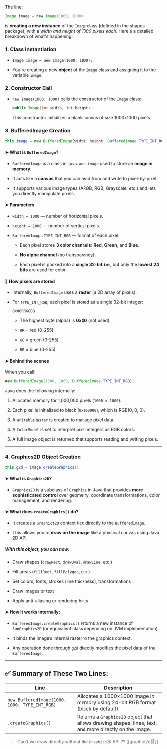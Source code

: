 The line:

```java
Image image = new Image(1000, 1000);
```

is **creating a new instance** of the `Image` class (defined in the shapes package), with a *width and height of 1000 pixels each*. Here's a detailed breakdown of what's happening:

### 1\. Class Instantiation

-   `Image image = new Image(1000, 1000);`
    
-   You're creating a new **object** of the `Image` class and assigning it to the variable `image`.
    

### 2\. Constructor Call

-   `new Image(1000, 1000)` calls the constructor of the `Image` class:
    
    ```java
    public Image(int width, int height)
    ```
    
    This constructor initializes a blank canvas of size 1000x1000 pixels.
    

### 3\. BufferedImage Creation

```java
this.image = new BufferedImage(width, height, BufferedImage.TYPE_INT_RGB);
```

#### ➤ What is `BufferedImage`?

-   `BufferedImage` is a class in `java.awt.image` used to store an **image in memory**.
    
-   It acts like a **canvas** that you can read from and write to pixel-by-pixel.
    
-   It supports various image types (ARGB, RGB, Grayscale, etc.) and lets you directly manipulate pixels.
    

#### ➤ Parameters

-   `width = 1000` — number of horizontal pixels.
    
-   `height = 1000` — number of vertical pixels.
    
-   `BufferedImage.TYPE_INT_RGB` — format of each pixel:
    
    -   Each pixel stores **3 color channels**: **Red**, **Green**, and **Blue**.
        
    -   **No alpha channel** (no transparency).
        
    -   Each pixel is packed into a **single 32-bit `int`**, but only the **lowest 24 bits** are used for color.
        

#### 🔬 How pixels are stored

-   Internally, `BufferedImage` uses a **raster** (a 2D array of pixels).
    
-   For `TYPE_INT_RGB`, each pixel is stored as a single 32-bit integer:
    
    ```
    0x00RRGGBB
    ```
    
    -   The highest byte (alpha) is **0x00** (not used).
        
    -   `RR` = red (0-255)
        
    -   `GG` = green (0-255)
        
    -   `BB` = blue (0-255)
        

#### ➤ Behind the scenes

When you call:

```java
new BufferedImage(1000, 1000, BufferedImage.TYPE_INT_RGB);
```

Java does the following internally:

1.  Allocates memory for 1,000,000 pixels (`1000 × 1000`).
    
2.  Each pixel is initialized to black (`0x000000`), which is RGB(0, 0, 0).
    
3.  A `WritableRaster` is created to manage pixel data.
    
4.  A `ColorModel` is set to interpret pixel integers as RGB colors.
    
5.  A full image object is returned that supports reading and writing pixels.
    

---

### 4. Graphics2D Object Creation

```java
this.g2d = image.createGraphics();
```

#### ➤ What is `Graphics2D`?

-   `Graphics2D` is a subclass of `Graphics` in Java that provides **more sophisticated control** over geometry, coordinate transformations, color management, and rendering.
    

#### ➤ What does `createGraphics()` do?

-   It creates a `Graphics2D` context tied directly to the `BufferedImage`.
    
-   This allows you to **draw on the image** like a physical canvas using Java 2D API.
    

##### With this object, you can now:

-   Draw shapes (`drawRect`, `drawOval`, `drawLine`, etc.)
    
-   Fill areas (`fillRect`, `fillPolygon`, etc.)
    
-   Set colors, fonts, strokes (line thickness), transformations
    
-   Draw images or text
    
-   Apply anti-aliasing or rendering hints
    

#### ➤ How it works internally:

-   `BufferedImage.createGraphics()` returns a new instance of `SunGraphics2D` (or equivalent class depending on JVM implementation).
    
-   It binds the image’s internal raster to the graphics context.
    
-   Any operation done through `g2d` directly modifies the pixel data of the `BufferedImage`.
    

---

## ✅ Summary of These Two Lines:

| Line                                          | Description                                                                                            |
| --------------------------------------------- | ------------------------------------------------------------------------------------------------------ |
| `new BufferedImage(1000, 1000, TYPE_INT_RGB)` | Allocates a 1000×1000 image in memory using 24-bit RGB format (black by default).                      |
| `.createGraphics()`                           | Returns a `Graphics2D` object that allows drawing shapes, lines, text, and more directly on the image. |

> Can't we draw directly without the `Graphics2D` API ?? [[graphic2d|🔗]]